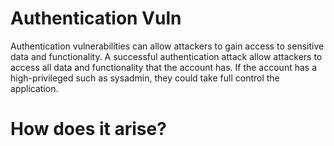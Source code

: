 # Authentication Vuln

Authentication vulnerabilities can allow attackers to gain access to sensitive data and functionality. A successful authentication attack allow attackers to access all data and functionality  that the account has. If the account has a high-privileged such as sysadmin, they could take full control the application.

# How does it arise?

